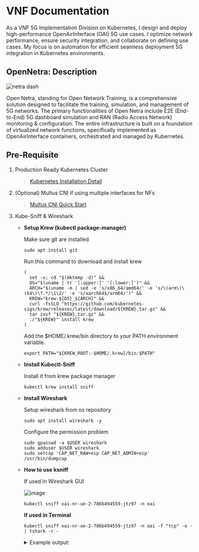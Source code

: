 # VNF Documentation 

As a VNF 5G Implementation Division on Kubernetes, I design and deploy high-performance OpenAirInterface (OAI) 5G use cases. I optimize network performance, ensure security integration, and collaborate on defining use cases. My focus is on automation for efficient seamless deployment 5G integration in Kubernetes environments.

## OpenNetra: Description

![netra dash](https://hackmd.io/_uploads/Bk2avI4ST.jpg)


Open Netra, standing for Open Network Training, is a comprehensive solution designed to facilitate the training, simulation, and management of 5G networks. The primary functionalities of Open Netra include E2E (End-to-End) 5G dashboard simulation and RAN (Radio Access Network) monitoring & configuration. The entire infrastructure is built on a foundation of virtualized network functions, specifically implemented as OpenAirInterface containers, orchestrated and managed by Kubernetes.

## Pre-Requisite

1. Production Ready Kubernetes Cluster

    > [Kubernetes Installation Detail](https://hackmd.io/@openetra/H1alUII_T)

2. (Optional) Multus CNI if using multiple interfaces for NFs
    > [Multus CNI Quick Start](https://github.com/k8snetworkplumbingwg/multus-cni/blob/master/docs/quickstart.md)
4. Kube-Sniff & Wireshark

    * **Setup Krew (kubectl package-manager)**

        Make sure git are installed

        ```=bash
        sudo apt install git 
        ```
        Run this command to download and install krew
        ```=bash
        (
          set -x; cd "$(mktemp -d)" &&
          OS="$(uname | tr '[:upper:]' '[:lower:]')" &&
          ARCH="$(uname -m | sed -e 's/x86_64/amd64/' -e 's/\(arm\)\(64\)\?.*/\1\2/' -e 's/aarch64$/arm64/')" &&
          KREW="krew-${OS}_${ARCH}" &&
          curl -fsSLO "https://github.com/kubernetes-sigs/krew/releases/latest/download/${KREW}.tar.gz" &&
          tar zxvf "${KREW}.tar.gz" &&
          ./"${KREW}" install krew
        )
        ```
        Add the $HOME/.krew/bin directory to your PATH environment variable.
        ```=bash
        export PATH="${KREW_ROOT:-$HOME/.krew}/bin:$PATH"
        ```
    * **Install Kubectl-Sniff**

        Install it from krew package manager

        ```=bah
        kubectl krew install sniff
        ```
    * **Install Wireshark**

        Setup wireshark from os repository

        ```=bash
        sudo apt install wireshark -y
        ```
        Configure the permission problem

        ```=bash
        sudo gpasswd -a $USER wireshark
        sudo adduser $USER wireshark
        sudo setcap 'CAP_NET_RAW+eip CAP_NET_ADMIN+eip' /usr/bin/dumpcap
        ```

    * **How to use ksniff**

        If used in Wireshark GUI

        ![image](https://hackmd.io/_uploads/B1p46OkK6.png)

        ```
        kubectl sniff oai-nr-ue-2-786b494559-jtz97 -n oai
        ```

        **If used in Terminal**

        ```
        kubectl sniff oai-nr-ue-2-786b494559-jtz97 -n oai -f "tcp" -o - | tshark -r -
        ```
        <details> <summary>Example output:</summary>


        ```=output
        INFO[0000] using tcpdump path at: '/home/rafli/.krew/store/sniff/v1.6.2/static-tcpdump'
        INFO[0000] no container specified, taking first container we found in pod.
        INFO[0000] selected container: 'nr-ue'
        INFO[0000] sniffing method: upload static tcpdump
        INFO[0000] sniffing on pod: 'oai-nr-ue-2-786b494559-jtz97' [namespace: 'oai', container: 'nr-ue', filter: 'tcp', interface: 'any']
        INFO[0000] uploading static tcpdump binary from: '/home/rafli/.krew/store/sniff/v1.6.2/static-tcpdump' to: '/tmp/static-tcpdump'
        INFO[0000] uploading file: '/home/rafli/.krew/store/sniff/v1.6.2/static-tcpdump' to '/tmp/static-tcpdump' on container: 'nr-ue'
        INFO[0000] executing command: '[/bin/sh -c test -f /tmp/static-tcpdump]' on container: 'nr-ue', pod: 'oai-nr-ue-2-786b494559-jtz97', namespace: 'oai'
        INFO[0000] command: '[/bin/sh -c test -f /tmp/static-tcpdump]' executing successfully exitCode: '0', stdErr :''
        INFO[0000] file found: ''
        INFO[0000] file was already found on remote pod
        INFO[0000] tcpdump uploaded successfully
        INFO[0000] output file option specified, storing output in: '-'
        INFO[0000] start sniffing on remote container
        INFO[0000] executing command: '[/tmp/static-tcpdump -i any -U -w - tcp]' on container: 'nr-ue', pod: 'oai-nr-ue-2-786b494559-jtz97', namespace: 'oai'
            1   0.000000 10.233.75.62 → 10.233.75.54 TCP 100 44242 → 4043 [PSH, ACK] Seq=1 Ack=1 Win=24091 Len=32 TSval=2131950554 TSecr=1253996121
            2   0.000066 10.233.75.62 → 10.233.75.54 TCP 64376 44242 → 4043 [PSH, ACK] Seq=33 Ack=1 Win=24091 Len=64308 TSval=2131950554 TSecr=1253996121
            3   0.000100 10.233.75.54 → 10.233.75.62 TCP 68 4043 → 44242 [ACK] Seq=1 Ack=64341 Win=16287 Len=0 TSval=1253996122 TSecr=2131950554
        ```
        </details>

